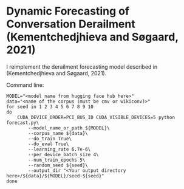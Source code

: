 # Dynamic Forecasting of Conversation Derailment (Kementchedjhieva and Søgaard, 2021)

I reimplement the derailment forecasting model described in (Kementchedjhieva and Søgaard, 2021).

Command line:
```
MODEL="<model name from hugging face hub here>"
data="<name of the corpus (must be cmv or wikiconv)>"
for seed in 1 2 3 4 5 6 7 8 9 10
do
    CUDA_DEVICE_ORDER=PCI_BUS_ID CUDA_VISIBLE_DEVICES=5 python forecast.py\
        --model_name_or_path ${MODEL}\
        --corpus_name ${data}\
        --do_train True\
        --do_eval True\
        --learning_rate 6.7e-6\
        --per_device_batch_size 4\
        --num_train_epochs 5\
        --random_seed ${seed}\
        --output_dir "<Your output directory here>/${data}/${MODEL}/seed-${seed}"
done
```

